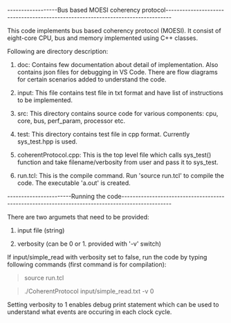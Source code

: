 ------------------Bus based MOESI coherency protocol--------------------------------------------------------------------------------

This code implements bus based coherency protocol (MOESI). It consist of eight-core CPU, bus and memory implemented using C++ classes.

Following are directory description:

1) doc: Contains few documentation about detail of implementation. Also contains json files for debugging in VS Code.
   There are flow diagrams for certain scenarios added to understand the code.

2) input: This file contains test file in txt format and have list of instructions to be implemented.

3) src: This directory contains source code for various components: cpu, core, bus, perf_param, processor etc.

4) test: This directory contains test file in cpp format. Currently sys_test.hpp is used.

5) coherentProtocol.cpp: This is the top level file which calls sys_test() function and take filename/verbosity from user and pass it to sys_test.

6) run.tcl: This is the compile command. Run 'source run.tcl' to compile the code. The executable 'a.out' is created.


-----------------------Running the code------------------------------------------------------------------------------------------------

There are two argumets that need to be provided:

1) input file (string)

2) verbosity (can be 0 or 1. provided with '-v' switch)

If input/simple_read with verbosity set to false, run the code by typing following commands (first command is for compilation):

> source run.tcl

> ./CoherentProtocol input/simple_read.txt -v 0

Setting verbosity to 1 enables debug print statement which can be used to understand what events are occuring in each clock cycle.
